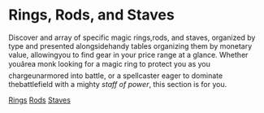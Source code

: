 # Rings, Rods, and Staves

Discover and array of specific magic rings,rods, and staves, organized by type and presented alongsidehandy tables organizing them by monetary value, allowingyou to find gear in your price range at a glance. Whether youârea monk looking for a magic ring to protect you as you chargeunarmored into battle, or a spellcaster eager to dominate thebattlefield with a mighty _staff of power_, this section is for you.

[Rings](/pathfinderRPG/prd/ultimateEquipment/ringsRodsStaves/rings.html) [Rods](/pathfinderRPG/prd/ultimateEquipment/ringsRodsStaves/rods.html) [Staves](/pathfinderRPG/prd/ultimateEquipment/ringsRodsStaves/staves.html)

